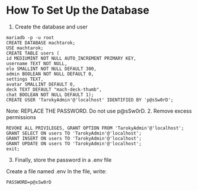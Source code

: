 # How To Set Up the Database

1. Create the database and user
```
mariadb -p -u root
CREATE DATABASE machtarok;
USE machtarok;
CREATE TABLE users (
id MEDIUMINT NOT NULL AUTO_INCREMENT PRIMARY KEY,
username TEXT NOT NULL,
elo SMALLINT NOT NULL DEFAULT 300,
admin BOOLEAN NOT NULL DEFAULT 0,
settings TEXT,
avatar SMALLINT DEFAULT 0,
deck TEXT DEFAULT "mach-deck-thumb",
chat BOOLEAN NOT NULL DEFAULT 1);
CREATE USER 'TarokyAdmin'@'localhost' IDENTIFIED BY 'p@sSw0rD';
```
Note: REPLACE THE PASSWORD. Do not use p@sSw0rD.
2. Remove excess permissions
```
REVOKE ALL PRIVILEGES, GRANT OPTION FROM 'TarokyAdmin'@'localhost';
GRANT SELECT ON users TO 'TarokyAdmin'@'localhost';
GRANT INSERT ON users TO 'TarokyAdmin'@'localhost';
GRANT UPDATE ON users TO 'TarokyAdmin'@'localhost';
exit;
```

3. Finally, store the password in a .env file

Create a file named .env
In the file, write:
```
PASSWORD=p@sSw0rD
```

